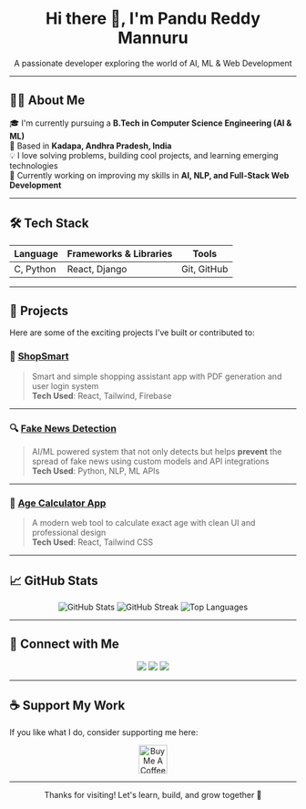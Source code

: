 <h1 align="center">Hi there 👋, I'm Pandu Reddy Mannuru</h1>
<p align="center">A passionate developer exploring the world of AI, ML & Web Development</p>

---

## 👨‍💻 About Me

🎓 I'm currently pursuing a **B.Tech in Computer Science Engineering (AI & ML)**  
📍 Based in **Kadapa, Andhra Pradesh, India**  
💡 I love solving problems, building cool projects, and learning emerging technologies  
🚀 Currently working on improving my skills in **AI, NLP, and Full-Stack Web Development**

---

## 🛠️ Tech Stack

<div align="center">

| Language | Frameworks & Libraries | Tools |
| -------- | ---------------------- | ----- |
| C, Python | React, Django | Git, GitHub |

</div>

---

## 🚀 Projects

Here are some of the exciting projects I've built or contributed to:

### 🛒 [ShopSmart](https://github.com/PanduReddyMannuru/ShopSmart)
> Smart and simple shopping assistant app with PDF generation and user login system  
> **Tech Used**: React, Tailwind, Firebase

---

### 🔍 [Fake News Detection](https://github.com/PanduReddyMannuru/FakeNewsDetection)
> AI/ML powered system that not only detects but helps **prevent** the spread of fake news using custom models and API integrations  
> **Tech Used**: Python, NLP, ML APIs

---

### 📅 [Age Calculator App](https://github.com/PanduReddyMannuru/AgeCalculator)
> A modern web tool to calculate exact age with clean UI and professional design  
> **Tech Used**: React, Tailwind CSS

---

## 📈 GitHub Stats

<p align="center">
  <img src="https://github-readme-stats.vercel.app/api?username=PanduReddyMannuru&show_icons=true&theme=radical" alt="GitHub Stats" />
  <img src="https://github-readme-streak-stats.herokuapp.com/?user=PanduReddyMannuru&theme=radical" alt="GitHub Streak" />
  <img src="https://github-readme-stats.vercel.app/api/top-langs/?username=PanduReddyMannuru&layout=compact&theme=radical" alt="Top Languages" />
</p>

---

## 🤝 Connect with Me

<p align="center">
  <a href="mailto:pandureddymannuru@gmail.com"><img src="https://img.shields.io/badge/Email-D14836?style=for-the-badge&logo=gmail&logoColor=white" /></a>
  <a href="https://www.linkedin.com/in/pandureddymannuru"><img src="https://img.shields.io/badge/LinkedIn-0A66C2?style=for-the-badge&logo=linkedin&logoColor=white" /></a>
  <a href="https://x.com/Pandu_Reddy1"><img src="https://img.shields.io/badge/Twitter-1DA1F2?style=for-the-badge&logo=twitter&logoColor=white" /></a>
</p>

---

## ☕ Support My Work

If you like what I do, consider supporting me here:

<p align="center">
  <a href="https://www.buymeacoffee.com/yourusername" target="_blank">
    <img src="https://www.buymeacoffee.com/assets/img/custom_images/yellow_img.png" alt="Buy Me A Coffee" height="50" />
  </a>
</p>

---

<p align="center">Thanks for visiting! Let's learn, build, and grow together 🚀</p>
